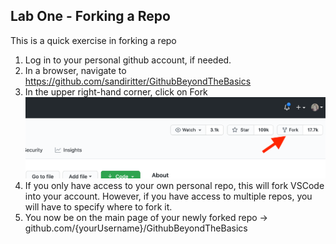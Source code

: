 ## Lab One - Forking a Repo

This is a quick exercise in forking a repo

1. Log in to your personal github account, if needed.
2. In a browser, navigate to https://github.com/sandiritter/GithubBeyondTheBasics
3. In the upper right-hand corner, click on Fork
![Fork](images/fork.png)
4. If you only have access to your own personal repo, this will fork VSCode into your account.  However, if you have access to multiple repos, you will have to specify where to fork it.
5. You now be on the main page of your newly forked repo -> github.com/{yourUsername}/GithubBeyondTheBasics